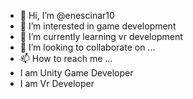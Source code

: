 - 👋 Hi, I’m @enescinar10
- 👀 I’m interested in game development
- 🌱 I’m currently learning vr development
- 💞️ I’m looking to collaborate on ...
- 📫 How to reach me ...
- I am Unity Game Developer 
- I am Vr Developer
<!---
enescinar10/enescinar10 is a ✨ special ✨ repository because its `README.md` (this file) appears on your GitHub profile.
You can click the Preview link to take a look at your changes.
--->
